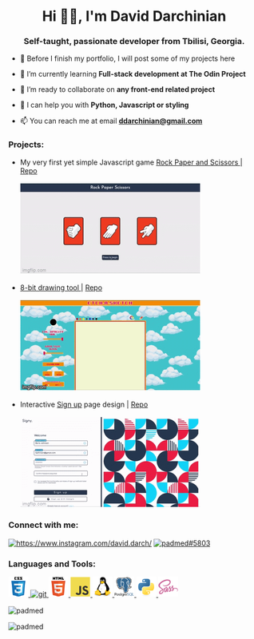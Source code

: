 <h1 align="center">Hi 🖖🏼, I'm David Darchinian</h1>
<h3 align="center">Self-taught, passionate developer from Tbilisi, Georgia.</h3>

- 📎 Before I finish my portfolio, I will post some of my projects here

- 🌱 I’m currently learning **Full-stack development at The Odin Project**

- 👯 I’m ready to collaborate on **any front-end related project**

- 💬 I can help you with **Python, Javascript or styling**

- 📫 You can reach me at email **ddarchinian@gmail.com**

<h3 align="left">Projects:</h3>
<ul>
  <li> My very first yet simple Javascript game <a href="https://padmed.github.io/Rock_paper_scissors/"> Rock Paper and Scissors </a> | <a href="https://github.com/padmed/Rock_paper_scissors"> Repo</a> <br><br><img src="./rock.gif" > <br><br></li>
  <li><a href="https://padmed.github.io/Etch-a-Sketch-/"> 8-bit drawing tool </a> | <a href="https://github.com/padmed/Etch-a-Sketch-"> Repo</a>
  <br><br><img src="./sketch.gif" ><br><br></li>
  <li>Interactive <a href="https://padmed.github.io/Sign-up-Form/">Sign up</a> page design | <a href="https://github.com/padmed/Sign-up-Form"> Repo</a> <br><br><img src="./Signy.gif" ></li>
</ul>

<h3 align="left">Connect with me:</h3>
<p align="left">
<a href="https://www.instagram.com/david.darch/" target="blank"><img align="center" src="https://raw.githubusercontent.com/rahuldkjain/github-profile-readme-generator/master/src/images/icons/Social/instagram.svg" alt="https://www.instagram.com/david.darch/" height="30" width="40" /></a>
<a href="https://discord.gg/padmed#5803" target="blank"><img align="center" src="https://raw.githubusercontent.com/rahuldkjain/github-profile-readme-generator/master/src/images/icons/Social/discord.svg" alt="padmed#5803" height="30" width="40" /></a>
</p>

<h3 align="left">Languages and Tools:</h3>
<p align="left"> <a href="https://www.w3schools.com/css/" target="_blank" rel="noreferrer"> <img src="https://raw.githubusercontent.com/devicons/devicon/master/icons/css3/css3-original-wordmark.svg" alt="css3" width="40" height="40"/> </a> <a href="https://git-scm.com/" target="_blank" rel="noreferrer"> <img src="https://www.vectorlogo.zone/logos/git-scm/git-scm-icon.svg" alt="git" width="40" height="40"/> </a> <a href="https://www.w3.org/html/" target="_blank" rel="noreferrer"> <img src="https://raw.githubusercontent.com/devicons/devicon/master/icons/html5/html5-original-wordmark.svg" alt="html5" width="40" height="40"/> </a> <a href="https://developer.mozilla.org/en-US/docs/Web/JavaScript" target="_blank" rel="noreferrer"> <img src="https://raw.githubusercontent.com/devicons/devicon/master/icons/javascript/javascript-original.svg" alt="javascript" width="40" height="40"/> </a> <a href="https://www.linux.org/" target="_blank" rel="noreferrer"> <img src="https://raw.githubusercontent.com/devicons/devicon/master/icons/linux/linux-original.svg" alt="linux" width="40" height="40"/> </a> <a href="https://www.postgresql.org" target="_blank" rel="noreferrer"> <img src="https://raw.githubusercontent.com/devicons/devicon/master/icons/postgresql/postgresql-original-wordmark.svg" alt="postgresql" width="40" height="40"/> </a> <a href="https://www.python.org" target="_blank" rel="noreferrer"> <img src="https://raw.githubusercontent.com/devicons/devicon/master/icons/python/python-original.svg" alt="python" width="40" height="40"/> </a> <a href="https://sass-lang.com" target="_blank" rel="noreferrer"> <img src="https://raw.githubusercontent.com/devicons/devicon/master/icons/sass/sass-original.svg" alt="sass" width="40" height="40"/> </a> </p>

<p><img align="center" src="https://github-readme-stats.vercel.app/api/top-langs?username=padmed&show_icons=true&locale=en&layout=compact" alt="padmed" /></p>

<p><img align="center" src="https://github-readme-streak-stats.herokuapp.com/?user=padmed&" alt="padmed" /></p>
